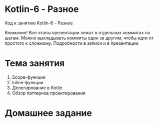 # Kotlin-6 - Разное
Код к занятию Kotlin-6 - Разное

Внимание! Все этапы презентации лежат в отдельных коммитах по шагам.
Можно выкладывать коммиты один за другим, чтобы идти от простого к сложному.
Подробности в записи и в презентации.

# Тема занятия
1. Scope-функции
2. Inline-функции
3. Делегирование в Kotlin
4. Обзор паттернов проектирования

# Домашнее задание